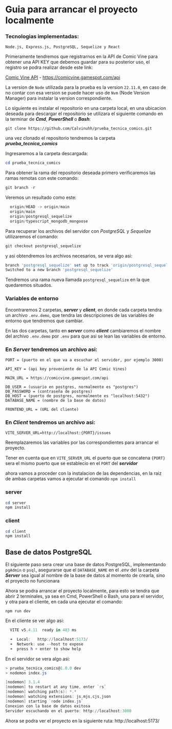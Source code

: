 # Guia para arrancar el proyecto localmente

### Tecnologias implementadas:

`Node.js, Express.js, PostgreSQL, Sequelize y React`

Primeramente tendremos que registrarnos en la API de Comic Vine para obtener una API KEY que debemos guardar para su posterior uso, el registro se podra realizar desde este link:

[Comic Vine API](https://comicvine.gamespot.com/api) - https://comicvine.gamespot.com/api

La version de `Node` utilizada para la prueba es la version `22.11.0`, en caso de no contar con esa version se puede hacer uso de `Nvm` (Node Version Manager) para instalar la version correspondiente.

Lo siguiente es instalar el repositorio en una carpeta local, en una ubicacion deseada para descargar el repositorio se utilizara el siguiente comando en la terminar de ***Cmd***, ***PowerShell*** o ***Bash***:

```
git clone https://github.com/Calvinuhh/prueba_tecnica_comics.git
```

una vez clonado el repositorio tendremos la carpeta **_prueba_tecnica_comics_**

Ingresaremos a la carpeta descargada:

```powershell
cd prueba_tecnica_comics
```

Para obtener la rama del repositorio deseada primero verificaremos las ramas remotas con este comando:

```powershell
git branch -r
```

Veremos un resultado como este:

```powershell
  origin/HEAD -> origin/main
  origin/main
  origin/postgresql_sequelize
  origin/typescript_mongodb_mongoose
```

Para recuperar los archivos del servidor con _PostgreSQL_ y _Sequelize_ utilizaremos el comando:

```powershell
git checkout postgresql_sequelize
```

y asi obtendremos los archivos necesarios, se vera algo asi:

```powershell
branch 'postgresql_sequelize' set up to track 'origin/postgresql_sequelize'.
Switched to a new branch 'postgresql_sequelize'
```

Tendremos una rama nueva llamada `postgresql_sequelize` en la que quedaremos situados.

### Variables de entorno

Encontraremos 2 carpetas, **_server_** y **_client_**, en donde cada carpeta tendra un archivo `.env.demo`, que tendra las descripciones de las variables de entorno que tendremos que cambiar.

En las dos carpetas, tanto en **_server_** como **_client_** cambiaremos el nombre del archivo `.env.demo` por `.env` para que asi se lean las variables de entorno.

### En **_Server_** tendremos un archivo asi:

```
PORT = (puerto en el que va a escuchar el servidor, por ejemplo 3000)

API_KEY = (api key proveniente de la API Comic Vines)

MAIN_URL = https://comicvine.gamespot.com/api

DB_USER = (usuario en postgres, normalmente es "postgres")
DB_PASSWORD = (contraseña de postgres)
DB_HOST = (puerto de postgres, normalmente es "localhost:5432")
DATABASE_NAME = (nombre de la base de datos)

FRONTEND_URL = (URL del cliente)
```

### En **_Client_** tendremos un archivo asi:

```
VITE_SERVER_URL=http://localhost:{PORT}/issues
```
Reemplazaremos las variables por las correspondientes para arrancar el proyecto.

Tener en cuenta que en `VITE_SERVER_URL` el puerto que se concatena `{PORT}` sera el mismo puerto que se establecio en el `PORT` del **_servidor_**

ahora vamos a proceder con la instalacion de las dependencias, en la raiz de ambas carpetas vamos a ejecutar el comando `npm install`

### server

```powershell
cd server
npm install
```

### client

```powershell
cd client
npm install
```

## Base de datos PostgreSQL

El siguiente paso sera crear una base de datos PostgreSQL, implementando `pgAdmin` o `psql`, asegurarse que el `DATABASE_NAME` en el *.env* del la carpeta ***Server*** sea igual al nombre de la base de datos al momento de crearla, sino el proyecto no funcionara

Ahora se podra arrancar el proyecto localmente, para esto se tendra que abrir 2 terminales, ya sea en Cmd, PowerShell o Bash, una para el servidor, y otra para el cliente, en cada una ejecutar el comando:

```
npm run dev
```

En el cliente se ver algo asi:

```powershell
  VITE v5.4.11  ready in 483 ms

  ➜  Local:   http://localhost:5173/
  ➜  Network: use --host to expose
  ➜  press h + enter to show help

```

En el servidor se vera algo asi:

```powershell
> prueba_tecnica_comics@1.0.0 dev
> nodemon index.js

[nodemon] 3.1.4
[nodemon] to restart at any time, enter `rs`
[nodemon] watching path(s): *.*
[nodemon] watching extensions: js,mjs,cjs,json
[nodemon] starting `node index.js`
Conexion con la base de datos exitosa
Servidor escuchando en el puerto: http://localhost:3000

```

Ahora se podra ver el proyecto en la siguiente ruta: http://localhost:5173/
